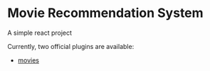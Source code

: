 # Movie Recommendation System

A simple react project

Currently, two official plugins are available:

- [movies](https://github.com/vitejs/vite-plugin-react/blob/main/packages/plugin-react/README.md) 
